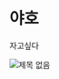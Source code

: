 # 야호

자고싶다 

![제목 없음](https://github.com/user-attachments/assets/8c3b284b-229c-44b7-b910-39bbab2eef34)

